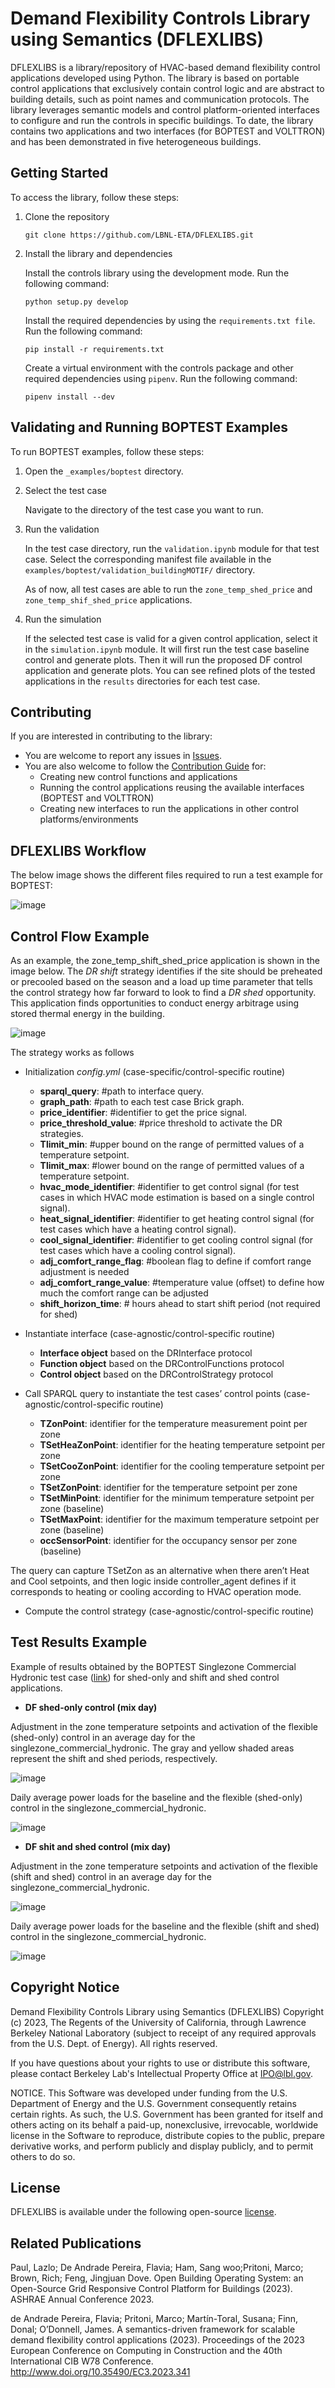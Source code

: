 # Demand Flexibility Controls Library using Semantics (DFLEXLIBS)

DFLEXLIBS is a library/repository of HVAC-based demand flexibility control applications developed using Python. The library is based on portable control applications that exclusively contain control logic and are abstract to building details, such as point names and communication protocols. The library leverages semantic models and control platform-oriented interfaces to configure and run the controls in specific buildings. To date, the library contains two applications and two interfaces (for BOPTEST and VOLTTRON) and has been demonstrated in five heterogeneous buildings.

## Getting Started 

To access the library, follow these steps:

1. Clone the repository
   ``` 
   git clone https://github.com/LBNL-ETA/DFLEXLIBS.git 
   ```

2. Install the library and dependencies

   Install the controls library using the development mode. Run the following command:

   ```
   python setup.py develop
   ```

   Install the required dependencies by using the `requirements.txt file`. Run the following command:

   ```
   pip install -r requirements.txt
   ``` 

   Create a virtual environment with the controls package and other required dependencies using `pipenv`. Run the following command:

   ``` 
   pipenv install --dev
   ```

## Validating and Running BOPTEST Examples

To run BOPTEST examples, follow these steps:

1. Open the `_examples/boptest` directory.

2. Select the test case

   Navigate to the directory of the test case you want to run.

3. Run the validation

   In the test case directory, run the `validation.ipynb` module for that test case. Select the corresponding manifest file available in the `examples/boptest/validation_buildingMOTIF/` directory.

   As of now, all test cases are able to run the `zone_temp_shed_price` and `zone_temp_shif_shed_price` applications.

4. Run the simulation

   If the selected test case is valid for a given control application, select it in the `simulation.ipynb` module. It will first run the test case baseline control and generate plots. Then it will run the proposed DF control application and generate plots. You can see refined plots of the tested applications in the `results` directories for each test case. 

## Contributing

If you are interested in contributing to the library:

- You are welcome to report any issues in [Issues](https://github.com/LBNL-ETA/DFLEXLIBS/issues).
- You are also welcome to follow the [Contribution Guide](https://github.com/LBNL-ETA/DFLEXLIBS/edit/main/doc) for:
   - Creating new control functions and applications
   - Running the control applications reusing the available interfaces (BOPTEST and VOLTTRON)
   - Creating new interfaces to run the applications in other control platforms/environments

## DFLEXLIBS Workflow

The below image shows the different files required to run a test example for BOPTEST:

![image](images/DRlibrary_overview_workflow.png)

## Control Flow Example 

As an example, the zone_temp_shift_shed_price application is shown in the image below. The _DR shift_ strategy identifies if the site should be preheated or precooled based on the season and a load up time parameter that tells the control strategy how far forward to look to find a _DR shed_ opportunity. This application finds opportunities to conduct energy arbitrage using stored thermal energy in the building. 

![image](images/control_flow_diagram.png)

The strategy works as follows
* Initialization _config.yml_ (case-specific/control-specific routine)
   - **sparql_query**: #path to interface query.
   - **graph_path**: #path to each test case Brick graph.
   - **price_identifier**:  #identifier to get the price signal.
   - **price_threshold_value**: #price threshold to activate the DR strategies.
   - **Tlimit_min**:  #upper bound on the range of permitted values of a temperature setpoint. 
   - **Tlimit_max**:  #lower bound on the range of permitted values of a temperature setpoint.
   - **hvac_mode_identifier**:  #identifier to get control signal (for test cases in which HVAC mode estimation is based on a single control signal). 
   - **heat_signal_identifier**: #identifier to get heating control signal (for test cases which have a heating control signal).
   - **cool_signal_identifier**: #identifier to get cooling control signal (for test cases which have a cooling control signal).
   - **adj_comfort_range_flag**: #boolean flag to define if comfort range adjustment is needed
   - **adj_comfort_range_value**: #temperature value (offset) to define how much the comfort range can be adjusted
   - **shift_horizon_time**: # hours ahead to start shift period (not required for shed)

* Instantiate interface (case-agnostic/control-specific routine)
   - **Interface object** based on the DRInterface protocol
   - **Function object** based on the DRControlFunctions protocol
   - **Control object** based on the DRControlStrategy protocol

* Call SPARQL query to instantiate the test cases’ control points (case-agnostic/control-specific routine)
    - **TZonPoint**: identifier for the temperature measurement point per zone
    - **TSetHeaZonPoint**: identifier for the heating temperature setpoint per zone
    - **TSetCooZonPoint**: identifier for the cooling temperature setpoint per zone
    - **TSetZonPoint**: identifier for the temperature setpoint per zone
    - **TSetMinPoint**: identifier for the minimum temperature setpoint per zone (baseline)
    - **TSetMaxPoint**: identifier for the maximum temperature setpoint per zone (baseline)
    - **occSensorPoint**: identifier for the occupancy sensor per zone (baseline)

The query can capture TSetZon as an alternative when there aren’t Heat and Cool setpoints, and then logic inside controller_agent defines if it corresponds to heating or cooling according to HVAC operation mode.

* Compute the control strategy (case-agnostic/control-specific routine)

## Test Results Example

Example of results obtained by the BOPTEST Singlezone Commercial Hydronic test case ([link](https://ibpsa.github.io/project1-boptest/testcases/ibpsa/testcases_ibpsa_singlezone_commercial_hydronic/)) for shed-only and shift and shed control applications.

  - **DF shed-only control (mix day)**
   
 Adjustment in the zone temperature setpoints and activation of the flexible (shed-only) control in an average day for the singlezone_commercial_hydronic. The gray and yellow shaded areas represent the shift and shed periods, respectively.

 ![image](examples/boptest/testcase_singlezone_commercial_hydronic/results_zone_temp_shed_price/B3_temperature.png)

 
Daily average power loads for the baseline and the flexible (shed-only) control in the singlezone_commercial_hydronic. 

![image](examples/boptest/testcase_singlezone_commercial_hydronic/results_zone_temp_shed_price/B3_average_demand.png)


 
  - **DF shit and shed control (mix day)**


Adjustment in the zone temperature setpoints and activation of the flexible (shift and shed) control in an average day for the singlezone_commercial_hydronic. 

 ![image](examples/boptest/testcase_singlezone_commercial_hydronic/results_zone_temp_shift_shed_price/B3_temperature.png)


Daily average power loads for the baseline and the flexible (shift and shed) control in the singlezone_commercial_hydronic. 

![image](examples/boptest/testcase_singlezone_commercial_hydronic/results_zone_temp_shift_shed_price/B3_average_demand.png)

## Copyright Notice

Demand Flexibility Controls Library using Semantics (DFLEXLIBS) 
Copyright (c) 2023, The Regents of the University of California,
through Lawrence Berkeley National Laboratory (subject to receipt of
any required approvals from the U.S. Dept. of Energy). All rights reserved.

If you have questions about your rights to use or distribute this software,
please contact Berkeley Lab's Intellectual Property Office at
IPO@lbl.gov.

NOTICE.  This Software was developed under funding from the U.S. Department
of Energy and the U.S. Government consequently retains certain rights.  As
such, the U.S. Government has been granted for itself and others acting on
its behalf a paid-up, nonexclusive, irrevocable, worldwide license in the
Software to reproduce, distribute copies to the public, prepare derivative 
works, and perform publicly and display publicly, and to permit others to do so.

## License

DFLEXLIBS is available under the following open-source [license](https://github.com/LBNL-ETA/DFLEXLIBS/edit/main/License.txt).

## Related Publications

Paul, Lazlo; De Andrade Pereira, Flavia; Ham, Sang woo;Pritoni, Marco; Brown, Rich; Feng, Jingjuan Dove. Open Building Operating System: an Open-Source Grid Responsive Control Platform for Buildings (2023). ASHRAE Annual Conference 2023.

de Andrade Pereira, Flavia; Pritoni, Marco; Martín-Toral, Susana; Finn, Donal; O’Donnell, James. A semantics-driven framework for scalable demand flexibility control applications (2023). Proceedings of the 2023 European Conference on Computing in Construction and the 40th International CIB W78 Conference.
http://www.doi.org/10.35490/EC3.2023.341
